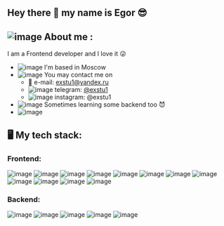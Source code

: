 ## Hey there 👋 my name is Egor :sunglasses:

## ![image](https://user-images.githubusercontent.com/109738127/228359212-1867ade0-3354-4817-bac9-34fcc6ec89a1.png) About me :

I am a Frontend developer and I love it :stuck_out_tongue_winking_eye:

- ![image](https://user-images.githubusercontent.com/109738127/228358359-646ea720-f435-4132-819f-fbd561de5a4a.png)
 I'm based in Moscow
- ![image](https://user-images.githubusercontent.com/109738127/228359469-b61bdf59-be33-47fb-a977-de4e87dddfdb.png)
 You may contact me on
  + :e-mail: e-mail: exstu1@yandex.ru
  + ![image](https://user-images.githubusercontent.com/109738127/228357507-b0eca9c8-991a-498b-a445-8d0b5f7c2749.png)
 telegram: [@exstu1](https://t.me/exstu1)
  + ![image](https://user-images.githubusercontent.com/109738127/228357381-91d793d8-8f2b-4b7f-b37b-e28eed4fc4d1.png)
 instagram: @exstu1
- ![image](https://user-images.githubusercontent.com/109738127/228358805-e8e8faca-b40b-4d03-96de-7657047d68bd.png)
 Sometimes learning some backend too :smiling_imp:
- ![image](https://user-images.githubusercontent.com/109738127/228358666-6ff87925-5aad-4759-ad60-d94806fd873d.png)


## :desktop_computer: My tech stack:
### Frontend: 
![image](https://user-images.githubusercontent.com/109738127/228355802-a362f7aa-eaf2-442f-80da-cab5b0bd0ef0.png) ![image](https://img.shields.io/badge/next%20js-000000?style=for-the-badge&logo=nextdotjs&logoColor=white) ![image](https://img.shields.io/badge/TypeScript-007ACC?style=for-the-badge&logo=typescript&logoColor=white) ![image](https://img.shields.io/badge/Redux-593D88?style=for-the-badge&logo=redux&logoColor=white)  ![image](https://img.shields.io/badge/Tailwind_CSS-38B2AC?style=for-the-badge&logo=tailwind-css&logoColor=white) ![image](https://img.shields.io/badge/Ant%20Design-1890FF?style=for-the-badge&logo=antdesign&logoColor=white) ![image](https://user-images.githubusercontent.com/109738127/228355830-fd9e7892-5c7b-4233-9e44-6a10b9a075cd.png)  ![image](https://user-images.githubusercontent.com/109738127/228355846-ba5620c9-75f7-4fdc-9143-3f87b1178442.png)  ![image](https://user-images.githubusercontent.com/109738127/228355857-9d9af9dd-822b-4d16-8c74-44aa85ec7ed4.png)  ![image](https://user-images.githubusercontent.com/109738127/228355876-80247251-511f-4a07-b99d-11667c29edb9.png)  ![image](https://user-images.githubusercontent.com/109738127/228355887-1647ba93-6711-4c48-9a4d-dc82553bab65.png) ![image](https://img.shields.io/badge/Figma-F24E1E?style=for-the-badge&logo=figma&logoColor=white) 

### Backend: 
![image](https://img.shields.io/badge/Node%20js-339933?style=for-the-badge&logo=nodedotjs&logoColor=white) ![image](https://img.shields.io/badge/nestjs-E0234E?style=for-the-badge&logo=nestjs&logoColor=white) ![image](https://img.shields.io/badge/Prisma-3982CE?style=for-the-badge&logo=Prisma&logoColor=white)  ![image](https://img.shields.io/badge/Insomnia-5849be?style=for-the-badge&logo=Insomnia&logoColor=white)  ![image](https://img.shields.io/badge/PostgreSQL-316192?style=for-the-badge&logo=postgresql&logoColor=white)

 





